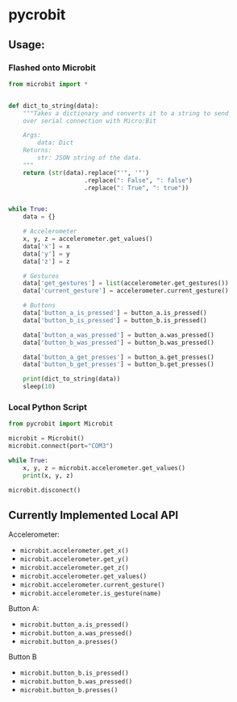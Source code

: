 # pycrobit

## Usage:

### Flashed onto Microbit
```python
from microbit import *


def dict_to_string(data):
    """Takes a dictionary and converts it to a string to send
    over serial connection with Micro:Bit

    Args:
        data: Dict
    Returns:
        str: JSON string of the data.
    """
    return (str(data).replace("'", '"')
                     .replace(": False", ": false")
                     .replace(": True", ": true"))


while True:
    data = {}

    # Accelerometer
    x, y, z = accelerometer.get_values()
    data['x'] = x
    data['y'] = y
    data['z'] = z

    # Gestures
    data['get_gestures'] = list(accelerometer.get_gestures())
    data['current_gesture'] = accelerometer.current_gesture()

    # Buttons
    data['button_a_is_pressed'] = button_a.is_pressed()
    data['button_b_is_pressed'] = button_b.is_pressed()

    data['button_a_was_pressed'] = button_a.was_pressed()
    data['button_b_was_pressed'] = button_b.was_pressed()

    data['button_a_get_presses'] = button_a.get_presses()
    data['button_b_get_presses'] = button_b.get_presses()

    print(dict_to_string(data))
    sleep(10)
```

### Local Python Script
```python
from pycrobit import Microbit

microbit = Microbit()
microbit.connect(port="COM3")

while True:
    x, y, z = microbit.accelerometer.get_values()
    print(x, y, z)

microbit.disconect()
```

## Currently Implemented Local API
Accelerometer:
- `microbit.accelerometer.get_x()`
- `microbit.accelerometer.get_y()`
- `microbit.accelerometer.get_z()`
- `microbit.accelerometer.get_values()`
- `microbit.accelerometer.current_gesture()`
- `microbit.accelerometer.is_gesture(name)`

Button A:
- `microbit.button_a.is_pressed()`
- `microbit.button_a.was_pressed()`
- `microbit.button_a.presses()`

Button B
- `microbit.button_b.is_pressed()`
- `microbit.button_b.was_pressed()`
- `microbit.button_b.presses()`

